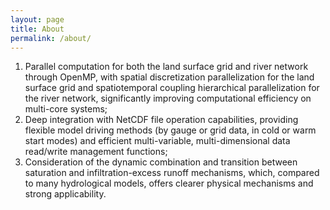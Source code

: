 ```yaml
---
layout: page
title: About
permalink: /about/
---
```


1. Parallel computation for both the land surface grid and river network through OpenMP, with spatial discretization parallelization for the land surface grid and spatiotemporal coupling hierarchical parallelization for the river network, significantly improving computational efficiency on multi-core systems; 
2. Deep integration with NetCDF file operation capabilities, providing flexible model driving methods (by gauge or grid data, in cold or warm start modes) and efficient multi-variable, multi-dimensional data read/write management functions; 
3. Consideration of the dynamic combination and transition between saturation and infiltration-excess runoff mechanisms, which, compared to many hydrological models, offers clearer physical mechanisms and strong applicability.
